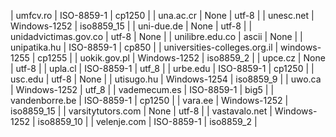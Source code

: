 | umfcv.ro | ISO-8859-1 | cp1250 |
| una.ac.cr | None | utf-8 |
| unesc.net | Windows-1252 | iso8859_15 |
| uni-due.de | None | utf-8 |
| unidadvictimas.gov.co | utf-8 | None |
| unilibre.edu.co | ascii | None |
| unipatika.hu | ISO-8859-1 | cp850 |
| universities-colleges.org.il | windows-1255 | cp1255 |
| uokik.gov.pl | Windows-1252 | iso8859_2 |
| upce.cz | None | utf-8 |
| upla.cl | ISO-8859-1 | utf_8 |
| urbe.edu | ISO-8859-1 | cp1250 |
| usc.edu | utf-8 | None |
| utisugo.hu | Windows-1254 | iso8859_9 |
| uwo.ca | Windows-1252 | utf_8 |
| vademecum.es | ISO-8859-1 | big5 |
| vandenborre.be | ISO-8859-1 | cp1250 |
| vara.ee | Windows-1252 | iso8859_15 |
| varsitytutors.com | None | utf-8 |
| vastavalo.net | Windows-1252 | iso8859_10 |
| velenje.com | ISO-8859-1 | iso8859_2 |
